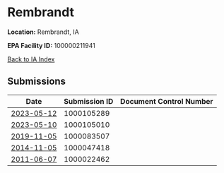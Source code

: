 # Rembrandt

**Location:** Rembrandt, IA

**EPA Facility ID:** 100000211941

[Back to IA Index](../../index.md)

## Submissions

| Date | Submission ID | Document Control Number |
|------|--------------|-------------------------|
| [2023-05-12](submissions/1000105289.md) | 1000105289 |  |
| [2023-05-10](submissions/1000105010.md) | 1000105010 |  |
| [2019-11-05](submissions/1000083507.md) | 1000083507 |  |
| [2014-11-05](submissions/1000047418.md) | 1000047418 |  |
| [2011-06-07](submissions/1000022462.md) | 1000022462 |  |
